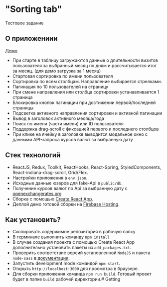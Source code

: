 # "Sorting tab"

Тестовое задание

## О приложениии

[Демо](https://sorting-tab.web.app)

* При старте в таблицу загружаются данные о длительности визитов пользователя за выбранный месяц по дням и рассчитывается итог за месяц. (для демо загрузка за 1 месяц)
* Стартовая сортировка по имени пользователя
* Сортировка по всем столбцам. Направление выбирается стрелками.
* Пагинация по 10 пользователей на страницу
* При смене направления или столбца сортировки устанавливается 1 страница
* Блокировка кнопок пагинации при достижении первой/последней страницы
* Подсветка активного направления сортировки и активной пагинации
* Вывод в заголовок активного месяца/года
* Поиск по имени (части имени) или ID пользователя
* Поддержка drag-scroll с фиксацией первого и последнего столбцов
* При клике на ячейку в заголовке выводится модальное окно с данными API-запроса курсов валют за выбранную дату

## Стек технологий

* ReactJS, Redux, Toolkit, ReactHooks, React-Spring, StyledComponents, React-indiana-drag-scroll, Grid/Flex.
* Настройки приложения в `env.json`.
* Исходные данные юзеров для fake-Api в `public/db`.
* Получение курсов валют по Api за выбранную дату c [openexchangerates.org](https://openexchangerates.org)
* Сборка с помощью [Create React App](https://github.com/facebook/create-react-app).
* Деплой демо готовой сборки на [Firebase Hosting](https://firebase.google.com).

## Как установить?

* Скопировать содержимое репозитория в рабочую папку
* В терминале выполнить команду `npm install`
* В случае создания проекта с помощью Create React App дополнительно установить пакеты из `add_packages.txt`.
* Проверить соответствие версий установленной `NodeJS` и пакета `node-sass` в [документации](https://www.npmjs.com/package/node-sass).
* Запустить development mode командой `npm start`.
* Открыть `http://localhost:3000` для просмотра в браузере.
* Для сборки приложения команда `npm run build`. Готовый проект будет в папке `build` рабочей директории.# Getting
